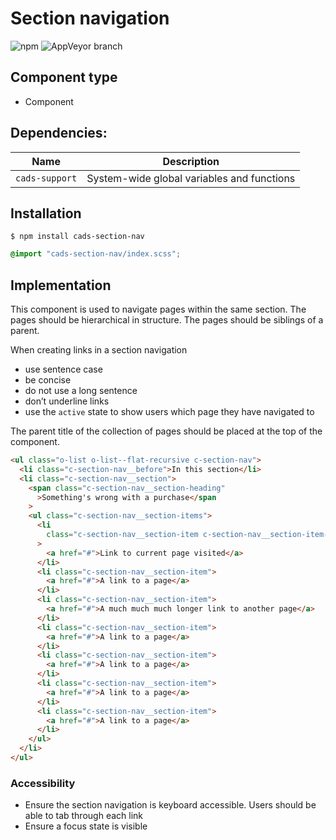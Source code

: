 # Section navigation

![npm](https://img.shields.io/npm/v/:package.svg)
![AppVeyor branch](https://img.shields.io/appveyor/ci/:user/:repo/:branch.svg)

## Component type

- Component

## Dependencies:

| Name           | Description                                |
| -------------- | ------------------------------------------ |
| `cads-support` | System-wide global variables and functions |

## Installation

```
$ npm install cads-section-nav
```

```scss
@import "cads-section-nav/index.scss";
```

## Implementation

This component is used to navigate pages within the same section. The pages should be hierarchical in structure. The pages should be siblings of a parent.

When creating links in a section navigation

- use sentence case
- be concise
- do not use a long sentence
- don’t underline links
- use the `active` state to show users which page they have navigated to

The parent title of the collection of pages should be placed at the top of the component.

<!-- prettier-ignore-start -->
```html
<ul class="o-list o-list--flat-recursive c-section-nav">
  <li class="c-section-nav__before">In this section</li>
  <li class="c-section-nav__section">
    <span class="c-section-nav__section-heading"
      >Something's wrong with a purchase</span
    >
    <ul class="c-section-nav__section-items">
      <li
        class="c-section-nav__section-item c-section-nav__section-item--active"
      >
        <a href="#">Link to current page visited</a>
      </li>
      <li class="c-section-nav__section-item">
        <a href="#">A link to a page</a>
      </li>
      <li class="c-section-nav__section-item">
        <a href="#">A much much much longer link to another page</a>
      </li>
      <li class="c-section-nav__section-item">
        <a href="#">A link to a page</a>
      </li>
      <li class="c-section-nav__section-item">
        <a href="#">A link to a page</a>
      </li>
      <li class="c-section-nav__section-item">
        <a href="#">A link to a page</a>
      </li>
      <li class="c-section-nav__section-item">
        <a href="#">A link to a page</a>
      </li>
    </ul>
  </li>
</ul>
```
<!-- prettier-ignore-end -->

### Accessibility

- Ensure the section navigation is keyboard accessible. Users should be able to tab through each link
- Ensure a focus state is visible
